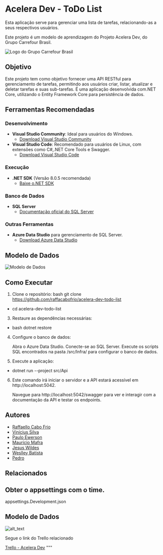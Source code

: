 # Acelera Dev - ToDo List

Esta aplicação serve para gerenciar uma lista de tarefas, relacionando-as a seus respectivos usuários.

Este projeto é um modelo de aprendizagem do Projeto Acelera Dev, do Grupo Carrefour Brasil.

![Logo do Grupo Carrefour Brasil](https://media.licdn.com/dms/image/D4D0BAQGrE_UnFL8plQ/company-logo_200_200/0/1708908772188/grupocarrefourbrasil_logo?e=1723680000&v=beta&t=s8_oIbxqF4K8COSGT4kCYgzU0YLA9u0mKqZForzdB0I)

## Objetivo

Este projeto tem como objetivo fornecer uma API RESTful para gerenciamento de tarefas, permitindo aos usuários criar, listar, atualizar e deletar tarefas e suas sub-tarefas. É uma aplicação desenvolvida com.NET Core, utilizando o Entity Framework Core para persistência de dados.

## Ferramentas Recomendadas

### Desenvolvimento

- **Visual Studio Community**: Ideal para usuários do Windows.
  - [Download Visual Studio Community](https://visualstudio.microsoft.com/vs/community/)
- **Visual Studio Code**: Recomendado para usuários de Linux, com extensões como C#,.NET Core Tools e Swagger.
  - [Download Visual Studio Code](https://code.visualstudio.com/)

### Execução

- **.NET SDK** (Versão 8.0.5 recomendada)
  - [Baixe o.NET SDK](https://dotnet.microsoft.com/download)

### Banco de Dados

- **SQL Server**
  - [Documentação oficial do SQL Server](https://docs.microsoft.com/en-us/sql/sql-server/)

### Outras Ferramentas

- **Azure Data Studio** para gerenciamento de SQL Server.
  - [Download Azure Data Studio](https://docs.microsoft.com/en-us/sql/azure-data-studio/download-azure-data-studio)

## Modelo de Dados

![Modelo de Dados](https://github.com/raffacabofrio/acelera-dev-todo-list/blob/main/docs/MODELO.drawio.png)

## Como Executar

1. Clone o repositório:
bash git clone https://github.com/raffacabofrio/acelera-dev-todo-list
- cd acelera-dev-todo-list


3. Restaure as dependências necessárias:
- bash dotnet restore

4. Configure o banco de dados:

   Abra o Azure Data Studio.
   Conecte-se ao SQL Server.
   Execute os scripts SQL encontrados na pasta /src/Infra/ para configurar o banco de dados.

5. Execute a aplicação:
- dotnet run --project src/Api


6. Este comando irá iniciar o servidor e a API estará acessível em http://localhost:5042.

   Navegue para http://localhost:5042/swagger para ver e interagir com a documentação da API e testar os endpoints.

## Autores

- [Raffaello Cabo Frio](https://github.com/raffacabofrio)
- [Vinícius Silva](https://github.com/viniciusapsilva)
- [Paulo Ewerson](https://github.com/PauloEwerson)
- [Maurício Mafra](https://github.com/Mauricio-Mafra)
- [Jesus Wildes](https://github.com/GhortheBrute)
- [Weslley Batista](https://github.com/wesbats)
- [Pedro](https://github.com/eusouumx1)

## Relacionados

## Obter o appsettings com o time.
appsettings.Development.json
## Modelo de Dados
![alt_text](https://github.com/raffacabofrio/acelera-dev-todo-list/blob/main/docs/MODELO.drawio.png)

Segue o link do Trello relacionado

[Trello - Acelera Dev](https://trello.com/b/zJeRGV84/acelera-dev-todo-list)
"""